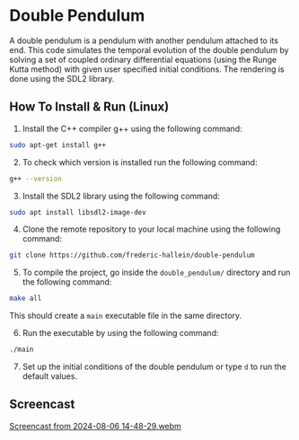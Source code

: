# Double Pendulum
A double pendulum is a pendulum with another pendulum attached to its end. This code simulates the temporal evolution of the
double pendulum by solving a set of coupled ordinary differential equations (using the Runge Kutta method) with given user specified
initial conditions. The rendering is done using the SDL2 library. 

## How To Install & Run (Linux)

1. Install the C++ compiler g++ using the following command:
```bash
sudo apt-get install g++
```

2. To check which version is installed run the following command:
```bash
g++ --version
```

3. Install the SDL2 library using the following command:
```bash
sudo apt install libsdl2-image-dev
```

4. Clone the remote repository to your local machine using the following command:
```bash
git clone https://github.com/frederic-hallein/double-pendulum
```
5. To compile the project, go inside the `double_pendulum/` directory and run the following command: 
```bash
make all
``` 
This should create a `main` executable file in the same directory. 

6. Run the executable by using the following command: 
```bash
./main
```

7. Set up the initial conditions of the double pendulum or type `d` to run the default values. 

## Screencast

[Screencast from 2024-08-06 14-48-29.webm](https://github.com/user-attachments/assets/11727669-aa58-4828-b112-ed4d8f248b12)
